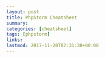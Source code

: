 ```yaml
---
layout: post
title: PhpStorm Cheatsheet
summary: 
categories: [cheatsheet]
tags: [phpstorm]
links:
lastmod: 2017-11-20T07:31:30+00:00 
---
```


